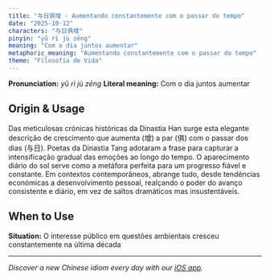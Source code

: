 ```yaml
---
title: "与日俱增 - Aumentando constantemente com o passar do tempo"
date: "2025-10-12"
characters: "与日俱增"
pinyin: "yǔ rì jù zēng"
meaning: "Com o dia juntos aumentar"
metaphoric_meaning: "Aumentando constantemente com o passar do tempo"
theme: "Filosofia de Vida"
---
```


**Pronunciation:** *yǔ rì jù zēng*
**Literal meaning:** Com o dia juntos aumentar

## Origin & Usage

Das meticulosas crónicas históricas da Dinastia Han surge esta elegante descrição de crescimento que aumenta (增) a par (俱) com o passar dos dias (与日). Poetas da Dinastia Tang adotaram a frase para capturar a intensificação gradual das emoções ao longo do tempo. O aparecimento diário do sol serve como a metáfora perfeita para um progresso fiável e constante. Em contextos contemporâneos, abrange tudo, desde tendências económicas a desenvolvimento pessoal, realçando o poder do avanço consistente e diário, em vez de saltos dramáticos mas insustentáveis.

## When to Use

**Situation:** O interesse público em questões ambientais cresceu constantemente na última década

---

*Discover a new Chinese idiom every day with our [iOS app](https://apps.apple.com/us/app/daily-chinese-idioms/id6740611324).*
